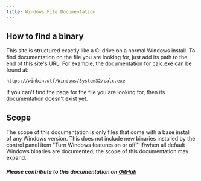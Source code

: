 ```yaml
---
title: Windows File Documentation
---
```


## How to find a binary
This site is structured exactly like a C: drive on a normal Windows install. To find documentation on the file you are looking for, just add its path to the end of this site's URL. For example, the documentation for calc.exe can be found at:

    https://winbin.wtf/Windows/System32/calc.exe

If you can't find the page for the file you are looking for, then its documentation doesn't exist yet.

## Scope

The scope of this documentation is only files that come with a base install of any Windows version. This does not include new binaries installed by the control panel item "Turn Windows features on or off." If/when all default Windows binaries are documented, the scope of this documentation may expand.

##### Please contribute to this documentation on [GitHub](https://github.com/lawndoc/winbin.wtf)